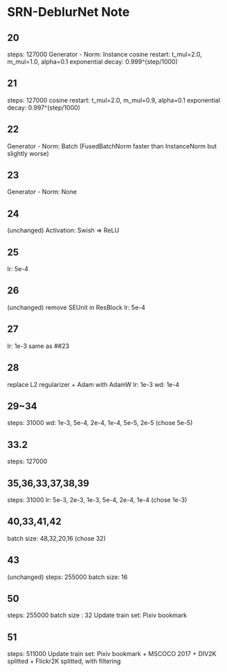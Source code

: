 # SRN-DeblurNet Note

## 20

steps: 127000
Generator - Norm: Instance
cosine restart: t_mul=2.0, m_mul=1.0, alpha=0.1
exponential decay: 0.999^(step/1000)

## 21

steps: 127000
cosine restart: t_mul=2.0, m_mul=0.9, alpha=0.1
exponential decay: 0.997^(step/1000)

## 22

Generator - Norm: Batch
(FusedBatchNorm faster than InstanceNorm but slightly worse)

## 23

Generator - Norm: None

## 24

(unchanged)
Activation: Swish => ReLU

## 25

lr: 5e-4

## 26

(unchanged)
remove SEUnit in ResBlock
lr: 5e-4

## 27

lr: 1e-3
same as ##23

## 28

replace L2 regularizer + Adam with AdamW
lr: 1e-3
wd: 1e-4

## 29~34

steps: 31000
wd: 1e-3, 5e-4, 2e-4, 1e-4, 5e-5, 2e-5
(chose 5e-5)

## 33.2

steps: 127000

## 35,36,33,37,38,39

steps: 31000
lr: 5e-3, 2e-3, 1e-3, 5e-4, 2e-4, 1e-4
(chose 1e-3)

## 40,33,41,42

batch size: 48,32,20,16
(chose 32)

## 43

(unchanged)
steps: 255000
batch size: 16

## 50

steps: 255000
batch size : 32
Update train set: Pixiv bookmark

## 51

steps: 511000
Update train set: Pixiv bookmark + MSCOCO 2017 + DIV2K splitted + Flickr2K splitted, with filtering

